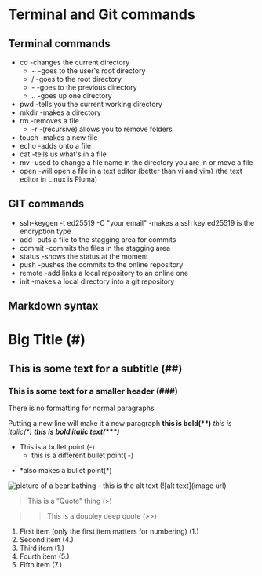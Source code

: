 # Terminal and Git commands
## Terminal commands
- cd -changes the current directory
    - ~ -goes to the user's root directory
    - / -goes to the root directory
    - \- -goes to the previous directory
    - .. -goes up one directory
- pwd -tells you the current working directory
- mkdir -makes a directory
- rm -removes a file
    - -r -(recursive) allows you to remove folders
- touch -makes a new file
- echo -adds onto a file
- cat -tells us what's in a file
- mv -used to change a file name in the directory you are in or move a file
- open -will open a file in a text editor (better than vi and vim) (the text editor in Linux is Pluma)

## GIT commands
- ssh-keygen -t ed25519 -C "your email" -makes a ssh key ed25519 is the encryption type
- add -puts a file to the stagging area for commits
- commit -commits the files in the stagging area
- status -shows the status at the moment
- push -pushes the commits to the online repository
- remote -add <name> <url> links a local repository to an online one
- init -makes a local directory into a git repository

## Markdown syntax

# Big Title (#)
## This is some text for a subtitle (##)
### This is some text for a smaller header (###)
There is no formatting for normal paragraphs

Putting a new line will make it a new paragraph
**this is bold(\*\*)**
*this is italic(\*)*
***this is bold italic text(\*\*\*)***
- This is a bullet point (-)
    - this is a different bullet point( \-)
* *also makes a bullet point(\*)

![picture of a bear bathing - this is the alt text](https://placebear.com/300/100)
(\![alt text](image url)

>This is a "Quote" thing (\>)

>> This is a doubley deep quote (\>\>)

1. First item (only the first item matters for numbering) (1.)
4. Second item (4.)
1. Third item (1.)
5. Fourth item (5.)
7. Fifth item (7.)
